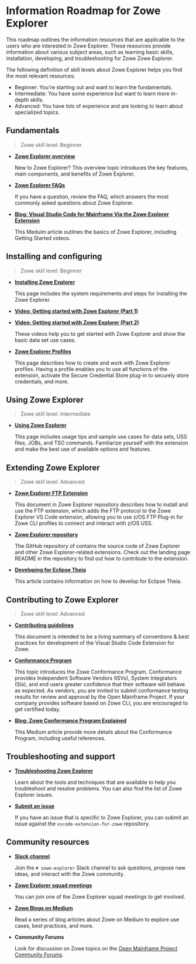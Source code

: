 # Information Roadmap for Zowe Explorer

This roadmap outlines the information resources that are applicable to the users who are interested in Zowe Explorer. These resources provide information about various subject areas, such as learning basic skills, installation, developing, and troubleshooting for Zowe Zowe Explorer.

The following definition of skill levels about Zowe Explorer helps you find the most relevant resources:

* Beginner: You're starting out and want to learn the fundamentals.
* Intermediate: You have some experience but want to learn more in-depth skills.
* Advanced: You have lots of experience and are looking to learn about specialized topics.

## Fundamentals

> Zowe skill level: Beginner

* [**Zowe Explorer overview**](../user-guide/ze-install.md)

   New to Zowe Explorer? This overview topic introduces the key features, main components, and benefits of Zowe Explorer.

* [**Zowe Explorer FAQs**](freqaskques.md#zowe-explorer-faq)

   If you have a question, review the FAQ, which answers the most commonly asked questions about Zowe Explorer.

* [**Blog: Visual Studio Code for Mainframe Via the Zowe Explorer Extension**](https://medium.com/zowe/visual-studio-code-for-mainframe-via-the-zowe-explorer-extension-b679054ffaf7)

   This Meduim article outlines the basics of Zowe Explorer, including Getting Started videos.

## Installing and configuring

> Zowe skill level: Beginner

* [**Installing Zowe Explorer**](../user-guide/ze-install.md#installing-zowe-explorer)

   This page includes the system requirements and steps for installing the Zowe Explorer.

* [**Video: Getting started with Zowe Explorer (Part 1)**](https://youtu.be/G_WCsFZIWt4)
* [**Video: Getting started with Zowe Explorer (Part 2)**](https://youtu.be/X4oSHrI4oN4)

   These videos help you to get started with Zowe Explorer and show the basic data set use cases.

* [**Zowe Explorer Profiles**](../user-guide/ze-profiles.md)

   This page describes how to create and work with Zowe Explorer profiles. Having a profile enables you to use all functions of the extension, activate the Secure Credential Store plug-in to securely store credentials, and more.

## Using Zowe Explorer

> Zowe skill level: Intermediate

* [**Using Zowe Explorer**](../user-guide/ze-usage.md)

   This page includes usage tips and sample use cases for data sets, USS files, JOBs, and TSO commands. Familiarize yourself with the extension and make the best use of available options and features.

## Extending Zowe Explorer

> Zowe skill level: Advanced

* [**Zowe Explorer FTP Extension**](https://github.com/zowe/vscode-extension-for-zowe/tree/master/packages/zowe-explorer-ftp-extension)

   This document in Zowe Explorer repository describes how to install and use the FTP extension, which adds the FTP protocol to the Zowe Explorer VS Code extension, allowing you to use z/OS FTP Plug-in for Zowe CLI profiles to connect and interact with z/OS USS.

* [**Zowe Explorer repository**](https://github.com/zowe/vscode-extension-for-zowe)

   The GitHub repository of contains the source code of Zowe Explorer and other Zowe Explorer-related extensions. Check out the landing page README in the repository to find out how to contribute to the extension.

* [**Developing for Eclipse Theia**](https://github.com/zowe/vscode-extension-for-zowe/blob/master/docs/README-Theia.md)

   This article contains information on how to develop for Eclipse Theia.

## Contributing to Zowe Explorer

> Zowe skill level: Advanced

* [**Contributing guidelines**](https://github.com/zowe/vscode-extension-for-zowe/blob/master/CONTRIBUTING.md)

   This document is intended to be a living summary of conventions & best practices for development of the Visual Studio Code Extension for Zowe.

* [**Conformance Program**](../extend/zowe-conformance-program.md)

  This topic introduces the Zowe Conformance Program. Conformance provides Independent Software Vendors (ISVs), System Integrators (SIs), and end users greater confidence that their software will behave as expected. As vendors, you are invited to submit conformance testing results for review and approval by the Open Mainframe Project. If your company provides software based on Zowe CLI, you are encouraged to get certified today.

* [**Blog: Zowe Conformance Program Explained**](https://medium.com/zowe/zowe-conformance-program-7f1574ade8ea)

   This Medium article provide more details about the Conformance Program, including useful references.

## Troubleshooting and support

* [**Troubleshooting Zowe Explorer**](../troubleshoot/ze/troubleshoot-ze.md)

   Learn about the tools and techniques that are available to help you troubleshoot and resolve problems. You can also find the list of Zowe Explorer issues.

* [**Submit an issue**](https://github.com/zowe/vscode-extension-for-zowe/issues)

   If you have an issue that is specific to Zowe Explorer, you can submit an issue against the `vscode-extension-for-zowe` repository.

## Community resources

* [**Slack channel**](https://openmainframeproject.slack.com/)

   Join the `# zowe-explorer` Slack channel to ask questions, propose new ideas, and interact with the Zowe community.

* [**Zowe Explorer squad meetings**](https://lists.openmainframeproject.org/g/zowe-dev/calendar)

   You can join one of the Zowe Explorer squad meetings to get involved.

* [**Zowe Blogs on Medium**](https://medium.com/zowe)

   Read a series of blog articles about Zowe on Medium to explore use cases, best practices, and more.

* **Community Forums**

   Look for discussion on Zowe topics on the [Open Mainframe Project Community Forums](https://community.openmainframeproject.org/c/zowe).
